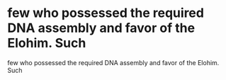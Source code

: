 # few who possessed the required DNA assembly and favor of the Elohim. Such

few who possessed the required DNA assembly and favor of the Elohim. Such